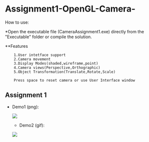 # Assignment1-OpenGL-Camera-


How to use:

*Open the executable file (CameraAssignment1.exe) directly from the "Executable" folder or compile the solution.

**Features
       
        1.User intetface support
        2.Camera movement
        3.Display Modes(shaded,wireframe,point)
        4.Camera views(Perspective,Orthographic)
        5.Object Transformation(Translate,Rotate,Scale)

        Press space to reset camera or use User Interface window


## Assignment 1

- Demo1 (png):
 
  ![](https://imgur.com/sobaP9A)
  
  - Demo2 (gif):
 
  ![](https://i.imgur.com/LH3Kbh6.gif)
